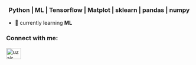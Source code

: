 <h3 align="center">Python | ML | Tensorflow | Matplot | sklearn | pandas | numpy </h3>

- 🌱 currently learning **ML**

<h3 align="left">Connect with me:</h3>
<p align="left">
<a href="https://www.linkedin.com/in/uzair-siddiqui-2088ba2b2/" target="blank"><img align="center" src="https://raw.githubusercontent.com/rahuldkjain/github-profile-readme-generator/master/src/images/icons/Social/linked-in-alt.svg" alt="uzair siddiqui" height="30" width="40" /></a>
</p>

